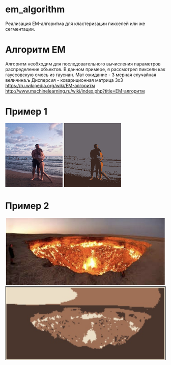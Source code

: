 # em_algorithm
Реализация EM-алгоритма для кластеризации пикселей или же сегментации.

# Алгоритм EM
Алгоритм необходим для последовательного вычисления параметров распределение объектов. 
В данном примере, я рассмотрел пиксели как гауссовскую смесь из гаусиан.
Мат ожидание - 3 мерная случайная величина.ъ
Дисперсия - ковариционная матрица 3х3
https://ru.wikipedia.org/wiki/EM-алгоритм
http://www.machinelearning.ru/wiki/index.php?title=EM-алгоритм

# Пример 1
![Image alt](https://github.com/doiodl/em_algorithm/raw/master/slav.png)
![Image alt](https://github.com/doiodl/em_algorithm/raw/master/slav2.png)

# Пример 2
![Image alt](https://github.com/doiodl/em_algorithm/raw/master/fire.png)
![Image alt](https://github.com/doiodl/em_algorithm/raw/master/fire2.png)
